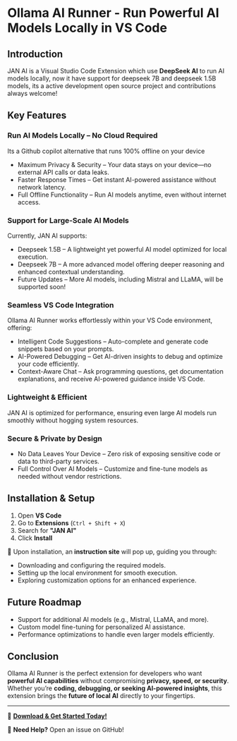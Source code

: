 #  Ollama AI Runner - Run Powerful AI Models Locally in VS Code

##  Introduction  
JAN AI is a Visual Studio Code Extension which use **DeepSeek AI** to run AI models locally, now it have support for deepseek 7B and deepseek 1.5B models, its a active development open source project and  contributions always welcome!  

##  Key Features  

###  Run AI Models Locally – No Cloud Required  
Its a Github copilot alternative that runs 100% offline on your device
- Maximum Privacy & Security – Your data stays on your device—no external API calls or data leaks.  
- Faster Response Times – Get instant AI-powered assistance without network latency.  
- Full Offline Functionality – Run AI models anytime, even without internet access.  

###  Support for Large-Scale AI Models  
Currently, JAN AI supports:  
- Deepseek 1.5B – A lightweight yet powerful AI model optimized for local execution.  
- Deepseek 7B – A more advanced model offering deeper reasoning and enhanced contextual understanding.  
- Future Updates – More AI models, including Mistral and LLaMA, will be supported soon!  

###  Seamless VS Code Integration  
Ollama AI Runner works effortlessly within your VS Code environment, offering:  
- Intelligent Code Suggestions – Auto-complete and generate code snippets based on your prompts.  
- AI-Powered Debugging – Get AI-driven insights to debug and optimize your code efficiently.  
- Context-Aware Chat – Ask programming questions, get documentation explanations, and receive AI-powered guidance inside VS Code.  

###  Lightweight & Efficient  
JAN AI is optimized for performance, ensuring even large AI models run smoothly without hogging system resources.  

###  Secure & Private by Design  
- No Data Leaves Your Device – Zero risk of exposing sensitive code or data to third-party services.  
- Full Control Over AI Models – Customize and fine-tune models as needed without vendor restrictions.  

##  Installation & Setup  
1. Open **VS Code**  
2. Go to **Extensions** (`Ctrl + Shift + X`)  
3. Search for **"JAN AI"**  
4. Click **Install**  

🔹 Upon installation, an **instruction site** will pop up, guiding you through:  
- Downloading and configuring the required models.  
- Setting up the local environment for smooth execution.  
- Exploring customization options for an enhanced experience.  

##  Future Roadmap  
- Support for additional AI models (e.g., Mistral, LLaMA, and more).  
- Custom model fine-tuning for personalized AI assistance. 
- Performance optimizations to handle even larger models efficiently.

##  Conclusion  
Ollama AI Runner is the perfect extension for developers who want **powerful AI capabilities** without compromising **privacy, speed, or security**. Whether you’re **coding, debugging, or seeking AI-powered insights**, this extension brings the **future of local AI** directly to your fingertips.  

---  

🔗 **[Download & Get Started Today!](https://jan-ai-extension.vercel.app/)**  

📢 **Need Help?** Open an issue on GitHub!  
